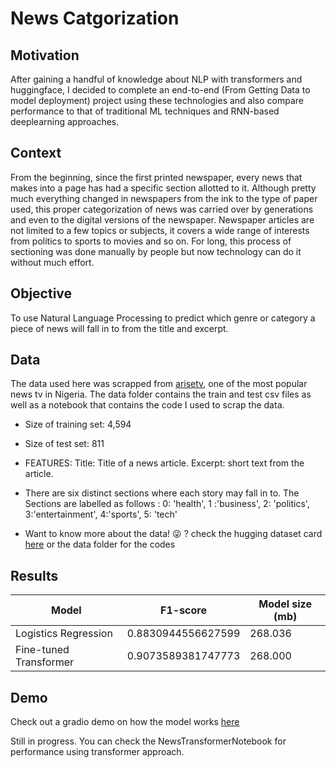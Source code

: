 # News Catgorization

## Motivation 
After gaining a handful of knowledge about NLP with transformers and huggingface, I decided to complete an end-to-end (From Getting Data to model deployment) project using these technologies and also compare performance to  that of traditional ML techniques and RNN-based deeplearning approaches.


## Context 
From the beginning, since the first printed newspaper, every news that makes into a page has had a specific section allotted to it. Although pretty much everything changed in newspapers from the ink to the type of paper used, this proper categorization of news was carried over by generations and even to the digital versions of the newspaper. Newspaper articles are not limited to a few topics or subjects, it covers a wide range of interests from politics to sports to movies and so on. For long, this process of sectioning was done manually by people but now technology can do it without much effort. 

## Objective
To use Natural Language Processing to predict which genre or category a piece of news will fall in to from the title and excerpt. 

## Data
The data used here was scrapped from [arisetv](https://www.arise.tv/), one of the most popular news tv in Nigeria. The data folder contains the train and test 
csv files as well as a notebook that contains the code I used to scrap the data. 
* Size of training set: 4,594 
* Size of test set: 811 
* FEATURES: Title:  Title of a news article. Excerpt: short text from the article. 
* There are six distinct sections where each story may fall in to. The Sections are labelled as follows : 0: 'health', 1 :'business', 2: 'politics', 3:'entertainment', 4:'sports', 5: 'tech'

* Want to know more about the data! :stuck_out_tongue_winking_eye: ?
check the hugging dataset card [here](https://huggingface.co/datasets/okite97/news-data) or the data folder for the codes


## Results
| Model                    | F1-score        | Model size (mb) |
| ------------------------ | --------------- |--------------- |
| Logistics Regression     |  0.8830944556627599   |  268.036   |
| Fine-tuned Transformer   | 0.9073589381747773    |  268.000   |


## Demo

Check out a gradio demo on how the model works [here](https://huggingface.co/spaces/okite97/news-demo)

Still in progress. You can check the NewsTransformerNotebook for performance using transformer approach.

